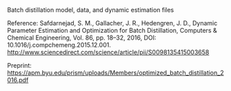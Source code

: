 Batch distillation model, data, and dynamic estimation files

Reference:
Safdarnejad, S. M., Gallacher, J. R., Hedengren, J. D., Dynamic Parameter Estimation and Optimization for Batch Distillation, Computers & Chemical Engineering, Vol. 86, pp. 18–32, 2016, DOI: 10.1016/j.compchemeng.2015.12.001.
http://www.sciencedirect.com/science/article/pii/S0098135415003658

Preprint:
https://apm.byu.edu/prism/uploads/Members/optimized_batch_distillation_2016.pdf

